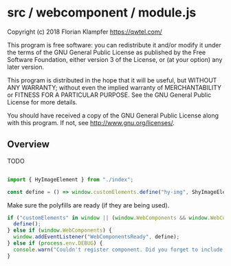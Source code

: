 # src / webcomponent / module.js
Copyright (c) 2018 Florian Klampfer <https://qwtel.com/>

This program is free software: you can redistribute it and/or modify
it under the terms of the GNU General Public License as published by
the Free Software Foundation, either version 3 of the License, or
(at your option) any later version.

This program is distributed in the hope that it will be useful,
but WITHOUT ANY WARRANTY; without even the implied warranty of
MERCHANTABILITY or FITNESS FOR A PARTICULAR PURPOSE.  See the
GNU General Public License for more details.

You should have received a copy of the GNU General Public License
along with this program.  If not, see <http://www.gnu.org/licenses/>.

## Overview
TODO


```js

import { HyImageElement } from "./index";

const define = () => window.customElements.define("hy-img", ShyImageElement);
```

Make sure the polyfills are ready (if they are being used).


```js
if ("customElements" in window || (window.WebComponents && window.WebComponents.ready)) {
  define();
} else if (window.WebComponents) {
  window.addEventListener("WebComponentsReady", define);
} else if (process.env.DEBUG) {
  console.warn("Couldn't register component. Did you forget to include a WebComponents polyfill?");
}
```


